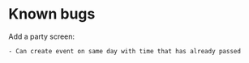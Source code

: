 # Known bugs
Add a party screen: 
    
    - Can create event on same day with time that has already passed